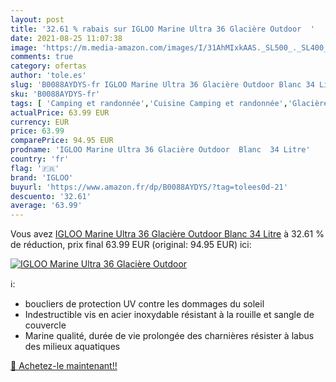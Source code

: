 ```yaml
---
layout: post
title: '32.61 % rabais sur IGLOO Marine Ultra 36 Glacière Outdoor  '
date: 2021-08-25 11:07:38
image: 'https://m.media-amazon.com/images/I/31AhMIxkAAS._SL500_._SL400_.jpg'
comments: true
category: ofertas
author: 'tole.es'
slug: 'B0088AYDYS-fr IGLOO Marine Ultra 36 Glacière Outdoor Blanc 34 Litre'
sku: 'B0088AYDYS-fr'
tags: [ 'Camping et randonnée','Cuisine Camping et randonnée','Glacières de camping et randonnée','Sports et Loisirs','Vêtements et équipement de loisirs de plein air','igloo', ]
actualPrice: 63.99 EUR
currency: EUR
price: 63.99
comparePrice: 94.95 EUR
prodname: 'IGLOO Marine Ultra 36 Glacière Outdoor  Blanc  34 Litre'
country: 'fr'
flag: '🇫🇷'
brand: 'IGLOO'
buyurl: 'https://www.amazon.fr/dp/B0088AYDYS/?tag=tolees0d-21'
descuento: '32.61'
average: '63.99'
---
```


Vous avez [IGLOO Marine Ultra 36 Glacière Outdoor  Blanc  34 Litre](https://www.amazon.fr/dp/B0088AYDYS/?tag=tolees0d-21)  à  32.61 % de réduction, prix final  63.99 EUR (original: 94.95 EUR) ici:

[![IGLOO Marine Ultra 36 Glacière Outdoor  ](https://m.media-amazon.com/images/I/31AhMIxkAAS._SL500_._SL400_.jpg)](https://www.amazon.fr/dp/B0088AYDYS/?tag=tolees0d-21)

ℹ️:

- boucliers de protection UV contre les dommages du soleil
- Indestructible vis en acier inoxydable résistant à la rouille et sangle de couvercle
- Marine qualité, durée de vie prolongée des charnières résister à labus des milieux aquatiques

[🛒 Achetez-le maintenant!!](https://www.amazon.fr/dp/B0088AYDYS/?tag=tolees0d-21)
